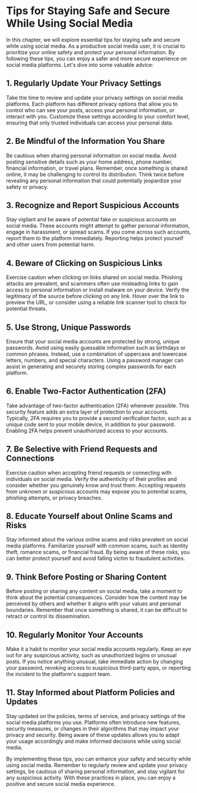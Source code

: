 Tips for Staying Safe and Secure While Using Social Media
==================================================================

In this chapter, we will explore essential tips for staying safe and secure while using social media. As a productive social media user, it is crucial to prioritize your online safety and protect your personal information. By following these tips, you can enjoy a safer and more secure experience on social media platforms. Let's dive into some valuable advice:

**1. Regularly Update Your Privacy Settings**
---------------------------------------------

Take the time to review and update your privacy settings on social media platforms. Each platform has different privacy options that allow you to control who can see your posts, access your personal information, or interact with you. Customize these settings according to your comfort level, ensuring that only trusted individuals can access your personal data.

**2. Be Mindful of the Information You Share**
----------------------------------------------

Be cautious when sharing personal information on social media. Avoid posting sensitive details such as your home address, phone number, financial information, or travel plans. Remember, once something is shared online, it may be challenging to control its distribution. Think twice before revealing any personal information that could potentially jeopardize your safety or privacy.

**3. Recognize and Report Suspicious Accounts**
-----------------------------------------------

Stay vigilant and be aware of potential fake or suspicious accounts on social media. These accounts might attempt to gather personal information, engage in harassment, or spread scams. If you come across such accounts, report them to the platform immediately. Reporting helps protect yourself and other users from potential harm.

**4. Beware of Clicking on Suspicious Links**
---------------------------------------------

Exercise caution when clicking on links shared on social media. Phishing attacks are prevalent, and scammers often use misleading links to gain access to personal information or install malware on your device. Verify the legitimacy of the source before clicking on any link. Hover over the link to preview the URL, or consider using a reliable link scanner tool to check for potential threats.

**5. Use Strong, Unique Passwords**
-----------------------------------

Ensure that your social media accounts are protected by strong, unique passwords. Avoid using easily guessable information such as birthdays or common phrases. Instead, use a combination of uppercase and lowercase letters, numbers, and special characters. Using a password manager can assist in generating and securely storing complex passwords for each platform.

**6. Enable Two-Factor Authentication (2FA)**
---------------------------------------------

Take advantage of two-factor authentication (2FA) whenever possible. This security feature adds an extra layer of protection to your accounts. Typically, 2FA requires you to provide a second verification factor, such as a unique code sent to your mobile device, in addition to your password. Enabling 2FA helps prevent unauthorized access to your accounts.

**7. Be Selective with Friend Requests and Connections**
--------------------------------------------------------

Exercise caution when accepting friend requests or connecting with individuals on social media. Verify the authenticity of their profiles and consider whether you genuinely know and trust them. Accepting requests from unknown or suspicious accounts may expose you to potential scams, phishing attempts, or privacy breaches.

**8. Educate Yourself about Online Scams and Risks**
----------------------------------------------------

Stay informed about the various online scams and risks prevalent on social media platforms. Familiarize yourself with common scams, such as identity theft, romance scams, or financial fraud. By being aware of these risks, you can better protect yourself and avoid falling victim to fraudulent activities.

**9. Think Before Posting or Sharing Content**
----------------------------------------------

Before posting or sharing any content on social media, take a moment to think about the potential consequences. Consider how the content may be perceived by others and whether it aligns with your values and personal boundaries. Remember that once something is shared, it can be difficult to retract or control its dissemination.

**10. Regularly Monitor Your Accounts**
---------------------------------------

Make it a habit to monitor your social media accounts regularly. Keep an eye out for any suspicious activity, such as unauthorized logins or unusual posts. If you notice anything unusual, take immediate action by changing your password, revoking access to suspicious third-party apps, or reporting the incident to the platform's support team.

**11. Stay Informed about Platform Policies and Updates**
---------------------------------------------------------

Stay updated on the policies, terms of service, and privacy settings of the social media platforms you use. Platforms often introduce new features, security measures, or changes in their algorithms that may impact your privacy and security. Being aware of these updates allows you to adapt your usage accordingly and make informed decisions while using social media.

By implementing these tips, you can enhance your safety and security while using social media. Remember to regularly review and update your privacy settings, be cautious of sharing personal information, and stay vigilant for any suspicious activity. With these practices in place, you can enjoy a positive and secure social media experience.
